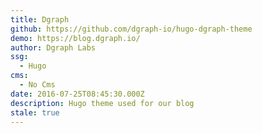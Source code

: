```yaml
---
title: Dgraph
github: https://github.com/dgraph-io/hugo-dgraph-theme
demo: https://blog.dgraph.io/
author: Dgraph Labs
ssg:
  - Hugo
cms:
  - No Cms
date: 2016-07-25T08:45:30.000Z
description: Hugo theme used for our blog
stale: true
---
```

